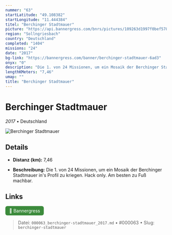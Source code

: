 ```yaml
---
nummer: "63"
startLatitude: "49.108382"
startLongitude: "11.444384"
titel: "Berchinger Stadtmauer"
picture: "https://api.bannergress.com/bnrs/pictures/109263d1997f0bef578efd3bf35cd29b"
region: "Sollngriesbach"
country: "Deutschland"
completed: "1404"
missions: "24"
date: "2017"
bg-link: "https://bannergress.com/banner/berchinger-stadtmauer-6ad3"
onyx: "0"
description: "Die 1. von 24 Missionen, um ein Mosaik der Berchinger Stadtmauer in's Profil zu kriegen.\nHack only. Am besten zu Fuß machbar."
lengthKMeters: "7,46"
umap: ""
title: "Berchinger Stadtmauer"
---
```

# Berchinger Stadtmauer

*2017* • Deutschland

![Berchinger Stadtmauer](https://api.bannergress.com/bnrs/pictures/109263d1997f0bef578efd3bf35cd29b)

## Details
- **Distanz (km):** 7,46



- **Beschreibung:** Die 1. von 24 Missionen, um ein Mosaik der Berchinger Stadtmauer in's Profil zu kriegen.
Hack only. Am besten zu Fuß machbar.


## Links
<div style="margin-top: 0.5em;">
<a href="https://bannergress.com/banner/berchinger-stadtmauer-6ad3" target="_blank" style="display:inline-block;margin-right:8px;padding:6px 12px;background-color:#3c8b3c;color:white;text-decoration:none;border-radius:6px;">🔗 Bannergress</a>

</div>


> Datei: `000063_berchinger-stadtmauer_2017.md` • #000063 • Slug: `berchinger-stadtmauer`
